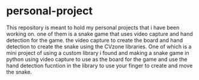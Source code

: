 # personal-project
 This repository is meant to hold my personal projects that i have been working on. one of them is a snake game that uses video capture and hand detection for the game. the video capture to create the board and hand detection to create the snake using the CVzone libraries. One of which is a mini project of using a custom library i found and making a snake game in python using video capture to use as the board for the game and use the hand detection fucntion in the library to use your finger to create and move the snake.
